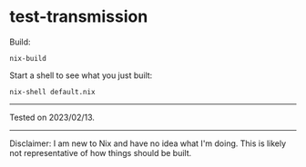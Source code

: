 # test-transmission

Build:

```
nix-build
```

Start a shell to see what you just built:

```
nix-shell default.nix
```

---

Tested on 2023/02/13.

---

Disclaimer: I am new to Nix and have no idea what I'm doing. This is likely not
representative of how things should be built.
